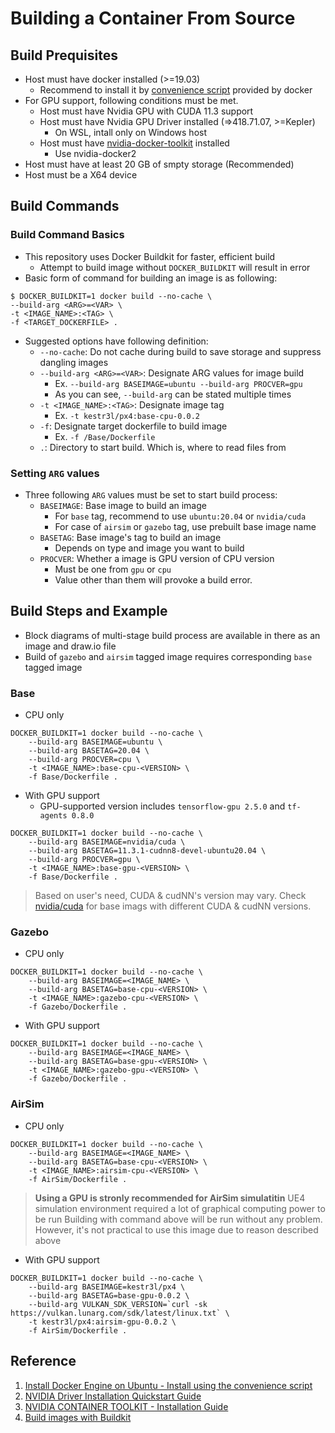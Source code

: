 # Building a Container From Source

## Build Prequisites

- Host must have docker installed (>=19.03)
  - Recommend to install it by [convenience script](https://docs.docker.com/engine/install/ubuntu/#install-using-the-convenience-script) provided by docker
- For GPU support, following conditions must be met.
  - Host must have Nvidia GPU with CUDA 11.3 support
  - Host must have Nvidia GPU Driver installed (=>418.71.07, >=Kepler)
    - On WSL, intall only on Windows host
  - Host must have [nvidia-docker-toolkit](https://docs.nvidia.com/datacenter/cloud-native/container-toolkit/install-guide.html) installed
    - Use nvidia-docker2
- Host must have at least 20 GB of smpty storage (Recommended)
- Host must be a X64 device

## Build Commands

### Build Command Basics

- This repository uses Docker Buildkit for faster, efficient build
   - Attempt to build image without `DOCKER_BUILDKIT` will result in error
- Basic form of command for building an image is as following:

```shell
$ DOCKER_BUILDKIT=1 docker build --no-cache \
--build-arg <ARG>=<VAR> \
-t <IMAGE_NAME>:<TAG> \
-f <TARGET_DOCKERFILE> .
```

- Suggested options have following definition:
   - `--no-cache`: Do not cache during build to save storage and suppress dangling images
   - `--build-arg <ARG>=<VAR>`: Designate ARG values for image build
      - Ex. `--build-arg BASEIMAGE=ubuntu --build-arg PROCVER=gpu`
      - As you can see, `--build-arg` can be stated multiple times
   - `-t <IMAGE_NAME>:<TAG>`: Designate image tag
      - Ex. `-t kestr3l/px4:base-cpu-0.0.2`
   - `-f`: Designate target dockerfile to build image
      - Ex. `-f /Base/Dockerfile`
   - `.`: Directory to start build. Which is, where to read files from

### Setting `ARG` values

- Three following `ARG` values must be set to start build process:
   - `BASEIMAGE`: Base image to build an image
      - For `base` tag, recommend to use `ubuntu:20.04` or `nvidia/cuda`
      - For case of `airsim` or `gazebo` tag, use prebuilt base image name
   - `BASETAG`: Base image's tag to build an image
      - Depends on type and image you want to build
   - `PROCVER`: Whether a image is GPU version of CPU version
      - Must be one from `gpu` or `cpu`
      - Value other than them will provoke a build error.

## Build Steps and Example

- Block diagrams of multi-stage build process are available in there as an image and draw.io file
- Build of `gazebo` and `airsim` tagged image requires corresponding `base` tagged image


### Base

- CPU only

```shell
DOCKER_BUILDKIT=1 docker build --no-cache \
    --build-arg BASEIMAGE=ubuntu \
    --build-arg BASETAG=20.04 \
    --build-arg PROCVER=cpu \
    -t <IMAGE_NAME>:base-cpu-<VERSION> \
    -f Base/Dockerfile .
```

- With GPU support
  - GPU-supported version includes `tensorflow-gpu 2.5.0` and `tf-agents 0.8.0`

```shell
DOCKER_BUILDKIT=1 docker build --no-cache \
    --build-arg BASEIMAGE=nvidia/cuda \
    --build-arg BASETAG=11.3.1-cudnn8-devel-ubuntu20.04 \
    --build-arg PROCVER=gpu \
    -t <IMAGE_NAME>:base-gpu-<VERSION> \
    -f Base/Dockerfile .
```

> Based on user's need, CUDA & cudNN's version may vary.
Check [nvidia/cuda](https://hub.docker.com/r/nvidia/cuda) for base imags with different CUDA & cudNN versions.

### Gazebo

- CPU only

```shell
DOCKER_BUILDKIT=1 docker build --no-cache \
    --build-arg BASEIMAGE=<IMAGE_NAME> \
    --build-arg BASETAG=base-cpu-<VERSION> \
    -t <IMAGE_NAME>:gazebo-cpu-<VERSION> \
    -f Gazebo/Dockerfile .
```

- With GPU support

```shell
DOCKER_BUILDKIT=1 docker build --no-cache \
    --build-arg BASEIMAGE=<IMAGE_NAME> \
    --build-arg BASETAG=base-gpu-<VERSION> \
    -t <IMAGE_NAME>:gazebo-gpu-<VERSION> \
    -f Gazebo/Dockerfile .
```

### AirSim

- CPU only

```shell
DOCKER_BUILDKIT=1 docker build --no-cache \
    --build-arg BASEIMAGE=<IMAGE_NAME> \
    --build-arg BASETAG=base-cpu-<VERSION> \
    -t <IMAGE_NAME>:airsim-cpu-<VERSION> \
    -f AirSim/Dockerfile .
```

> **Using a GPU is stronly recommended for AirSim simulatitin**
> UE4 simulation environment required a lot of graphical computing power to be run
> Building with command above will be run without any problem. However, it's not practical to use this image due to reason described above

- With GPU support

```shell
DOCKER_BUILDKIT=1 docker build --no-cache \
    --build-arg BASEIMAGE=kestr3l/px4 \
    --build-arg BASETAG=base-gpu-0.0.2 \
    --build-arg VULKAN_SDK_VERSION=`curl -sk https://vulkan.lunarg.com/sdk/latest/linux.txt` \
    -t kestr3l/px4:airsim-gpu-0.0.2 \
    -f AirSim/Dockerfile .
```

## Reference

1. [Install Docker Engine on Ubuntu - Install using the convenience script](https://docs.docker.com/engine/install/ubuntu/#install-using-the-convenience-script)
2. [NVIDIA Driver Installation Quickstart Guide](https://docs.nvidia.com/datacenter/tesla/tesla-installation-notes/index.html)
3. [NVIDIA CONTAINER TOOLKIT - Installation Guide](https://docs.nvidia.com/datacenter/cloud-native/container-toolkit/install-guide.html)
4. [Build images with Buildkit](https://docs.docker.com/develop/develop-images/build_enhancements/)